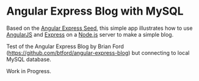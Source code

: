 # Angular Express Blog with MySQL

Based on the [Angular Express Seed](https://github.com/btford/angular-express-seed), this simple app illustrates how to use [AngularJS](http://angularjs.org/) and [Express](http://expressjs.com/) on a [Node.js](http://nodejs.org/) server to make a simple blog.

Test of the Angular Express Blog by Brian Ford (https://github.com/btford/angular-express-blog) but connecting to local MySQL database.


Work in Progress. 